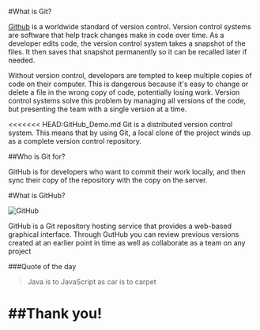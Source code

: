 #What is Git?

[Github](https://www.github.com "Github home") is a worldwide standard of version control. Version control systems are software that help track changes make in code over time. As a developer edits code, the version control system takes a snapshot of the files. It then saves that snapshot permanently so it can be recalled later if needed. 

Without version control, developers are tempted to keep multiple copies of code on their computer. This is dangerous because it's easy to change or delete a file in the wrong copy of code, potentially losing work. Version control systems solve this problem by managing all versions of the code, but presenting the team with a single version at a time.

<<<<<<< HEAD:GitHub_Demo.md
Git is a distributed version control system. This means that by using Git, a local clone of the project winds up as a complete version control repository.

##Who is Git for?

GitHub is for developers who want to commit their work locally, and then sync their copy of the repository with the copy on the server. 

#What is GitHub?

![GitHub](https://external-content.duckduckgo.com/iu/?u=https%3A%2F%2Fmiro.medium.com%2Fmax%2F2200%2F1*CWFkh5z8oa6dZfn5_gkKKQ.jpeg&f=1&nofb=1)

GitHub is a Git repository hosting service that provides a web-based graphical interface. Through GutHub you can review previous versions created at an earlier point in time as well as collaborate as a team on any project


###Quote of the day
>Java is to JavaScript as car is to carpet

##Thank you!
=======



